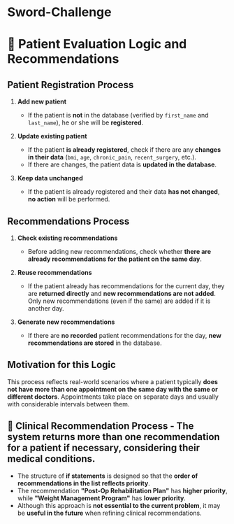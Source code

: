 # Sword-Challenge

# 🏥 Patient Evaluation Logic and Recommendations  

##  Patient Registration Process 
1. **Add new patient**  
   - If the patient is **not** in the database (verified by `first_name` and `last_name`), he or she will be **registered**.

2. **Update existing patient**  
   - If the patient **is already registered**, check if there are any **changes in their data** (`bmi`, `age`, `chronic_pain`, `recent_surgery`, etc.). 
   - If there are changes, the patient data is **updated in the database**.  

3. **Keep data unchanged**  
   - If the patient is already registered and their data **has not changed**, **no action** will be performed.  

##  Recommendations Process
1. **Check existing recommendations**  
   - Before adding new recommendations, check whether **there are already recommendations for the patient on the same day**. 

2. **Reuse recommendations**  
   - If the patient already has recommendations for the current day, they are **returned directly** and **new recommendations are not added**. Only new recommendations (even if the same) are added if it is another day. 

3. **Generate new recommendations**  
   - If there are **no recorded** patient recommendations for the day, **new recommendations are stored** in the database.

##  Motivation for this Logic  
This process reflects real-world scenarios where a patient typically **does not have more than one appointment on the same day with the same or different doctors**.
Appointments take place on separate days and usually with considerable intervals between them.    


## 🏨 Clinical Recommendation Process - The system returns **more than one recommendation** for a patient if necessary, considering their medical conditions.
- The structure of **if statements** is designed so that the **order of recommendations in the list reflects priority**.
- The recommendation **"Post-Op Rehabilitation Plan"** has **higher priority**, while **"Weight Management Program"** has **lower priority**.
- Although this approach is **not essential to the current problem**, it may be **useful in the future** when refining clinical recommendations.
